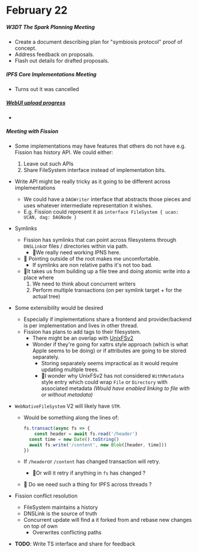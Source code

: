# February 22



##### W3DT The Spark Planning Meeting

- Create a document describing plan for "symbiosis protocol" proof of concept.
- Address feedback on proposals.
- Flash out details for drafted proposals.

##### IPFS Core Implementations Meeting

- Turns out it was cancelled

##### [WebUI upload progress][]

- 

##### Meeting with Fission

- Some implementations may have features that others do not have e.g. Fission has history API. We could either:
  1. Leave out such APIs
  2. Share FileSystem interface instead of implementation bits.

- Write API might be really tricky as it going to be different across implementations

    - We could have a `DAGWriter` interface that abstracts those pieces and uses whatever intermediate  representation it wishes.
    - E.g. Fission could represent it as `interface FileSystem { ucan: UCAN, dag: DAGNode }`

- Symlinks

    - Fission has symlinks that can point across filesystems through `DNSLink`or files / directories within via path.
        - 💭We really need working IPNS here.
    - 🧐 Pointing outside of the root makes me uncomfortable.
        - If symlinks are non relative paths it's not too bad.
    - 🧐It takes us from building up a file tree and doing atomic write into a place where
        1. We need to think about concurrent writers
        2.  Perform multiple transactions (on per symlink target + for the actual tree)

- Some extensibility would be desired

    - Especially if implementations share a frontend and provider/backend is per implementation and lives in other thread.
    - Fission has plans to add tags to their filesystem.
        - There might be an overlap with [UnixFSv2][]
        - Wonder if they're going for xattrs style approach (which is what Apple seems to be doing) or if attributes are going to be stored separately.
            - Storing separately seems impractical as it would require updating multiple trees.
            - 🧐I wonder why UnixFSv2 has not considered `WithMetadata` style entry which could wrap `File` or `Directory` with associated metadata *(Would have enabled linking to file with or without metadata)*

- `WebNativeFileSystem` V2 will likely have `STM`.

    - Would be something along the lines of:
        
        ```js
        fs.transact(async fs => {
        	const header = await fs.read('/header')  
          const time = new Date().toString()
          await fs.write('/content', new Blob([header, time]))
        })
        ```
        
    - If `/header`or `/content` has changed transaction will retry.

        - 🧐Or will it retry if anything in `fs` has changed ?

    - 🧐 Do we need such a thing for IPFS across threads ?

- Fission conflict resolution
    
    - FileSystem maintains a history
    - DNSLink is the source of truth
    - Concurrent update will find a it forked from and rebase new changes on top of own
        - Overwrites conflicting paths
    
- **TODO**: Write TS interface and share for feedback



[WebUI upload progress]:https://github.com/ipfs-shipyard/ipfs-webui/pull/1655
[UnixFSv2]:https://gist.github.com/warpfork/121a9f89c2a9ca1c642c27ae4101686e